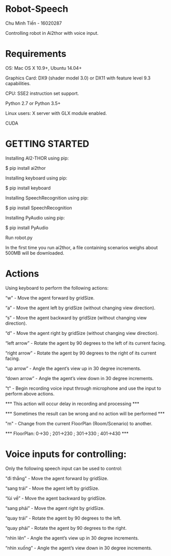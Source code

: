 # Robot-Speech
Chu Minh Tiến - 16020287 <p>
Controlling robot in Ai2thor with voice input.

# Requirements
OS: Mac OS X 10.9+, Ubuntu 14.04+ <p>
Graphics Card: DX9 (shader model 3.0) or DX11 with feature level 9.3 capabilities. <p>
CPU: SSE2 instruction set support. <p>
Python 2.7 or Python 3.5+ <p>
Linux users: X server with GLX module enabled. <p>
CUDA <p>

# GETTING STARTED
Installing AI2-THOR using pip: <p>
$ pip install ai2thor <p>
Installing keyboard using pip: <p>
$ pip install keyboard <p>
Installing SpeechRecognition using pip: <p>
$ pip install SpeechRecognition<p>
Installing PyAudio using pip:<p>
$ pip install PyAudio<p>
Run robot.py<p>
In the first time you run ai2thor, a file containing scenarios weighs about 500MB will be downloaded.<p>

# Actions
Using keyboard to perform the following actions:<p>
“w” - Move the agent forward by gridSize.<p>
“a” - Move the agent left by gridSize (without changing view direction).<p>
“s” - Move the agent backward by gridSize (without changing view direction).<p>
“d” - Move the agent right by gridSize (without changing view direction).<p>
“left arrow” - Rotate the agent by 90 degrees to the left of its current facing.<p>
“right arrow” - Rotate the agent by 90 degrees to the right of its current facing.<p>
“up arrow” - Angle the agent’s view up in 30 degree increments.<p>
“down arrow” - Angle the agent’s view down in 30 degree increments.<p>
"t" - Begin recording voice input through microphone and use the input to perform above actions.<p>
 *** This action will occur delay in recording and processing ***<p>
 *** Sometimes the result can be wrong and no action will be performed ***<p>
 "m" - Change from the current FloorPlan (Room/Scenario) to another.<p>
 *** FloorPlan: 0->30 ; 201->230 ; 301->330 ; 401->430 ***
  
# Voice inputs for controlling:
Only the following speech input can be used to control:<p>
"đi thẳng" - Move the agent forward by gridSize.<p>
“sang trái” - Move the agent left by gridSize.<p>
“lùi về” - Move the agent backward by gridSize.<p>
“sang phải” - Move the agent right by gridSize.<p>
“quay trái” - Rotate the agent by 90 degrees to the left.<p>
“quay phải” - Rotate the agent by 90 degrees to the right.<p>
“nhìn lên” - Angle the agent’s view up in 30 degree increments.<p>
“nhìn xuống” - Angle the agent’s view down in 30 degree increments.<p>
